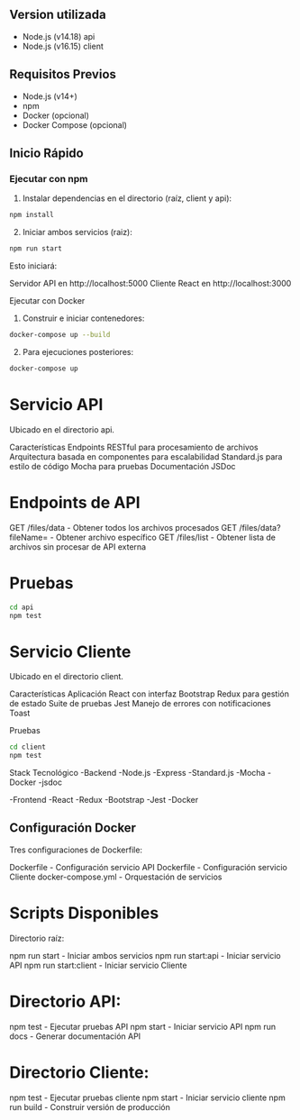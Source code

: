 ## Version utilizada

- Node.js (v14.18) api
- Node.js (v16.15) client

## Requisitos Previos

- Node.js (v14+)
- npm
- Docker (opcional)
- Docker Compose (opcional)

## Inicio Rápido

### Ejecutar con npm

1. Instalar dependencias en el directorio (raíz, client y api):
```bash
npm install
```

2. Iniciar ambos servicios (raiz):
```bash
npm run start
```

Esto iniciará:

Servidor API en http://localhost:5000
Cliente React en http://localhost:3000

Ejecutar con Docker
1. Construir e iniciar contenedores:

```bash
docker-compose up --build
```

2. Para ejecuciones posteriores:
```bash
docker-compose up
```

# Servicio API
Ubicado en el directorio api.

Características
Endpoints RESTful para procesamiento de archivos
Arquitectura basada en componentes para escalabilidad
Standard.js para estilo de código
Mocha para pruebas
Documentación JSDoc

# Endpoints de API
GET /files/data - Obtener todos los archivos procesados
GET /files/data?fileName=<filename> - Obtener archivo específico
GET /files/list - Obtener lista de archivos sin procesar de API externa

# Pruebas
```bash
cd api
npm test
```

# Servicio Cliente
Ubicado en el directorio client.

Características
Aplicación React con interfaz Bootstrap
Redux para gestión de estado
Suite de pruebas Jest
Manejo de errores con notificaciones Toast

Pruebas
```bash
cd client
npm test
```

Stack Tecnológico
-Backend
-Node.js
-Express
-Standard.js
-Mocha
-Docker
-jsdoc

-Frontend
-React
-Redux
-Bootstrap
-Jest
-Docker

## Configuración Docker
Tres configuraciones de Dockerfile:

Dockerfile - Configuración servicio API
Dockerfile - Configuración servicio Cliente
docker-compose.yml - Orquestación de servicios

# Scripts Disponibles

Directorio raíz:

npm run start - Iniciar ambos servicios
npm run start:api - Iniciar servicio API
npm run start:client - Iniciar servicio Cliente

# Directorio API:

npm test - Ejecutar pruebas API
npm start - Iniciar servicio API
npm run docs - Generar documentación API

# Directorio Cliente:

npm test - Ejecutar pruebas cliente
npm start - Iniciar servicio cliente
npm run build - Construir versión de producción
